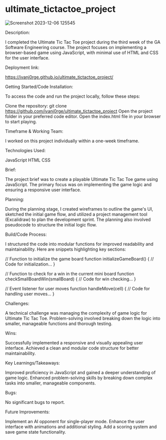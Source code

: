 # ultimate_tictactoe_project
![Screenshot 2023-12-06 125545](https://github.com/ivanj0rge/ultimate_tictactoe_project/assets/143030533/35041615-d8b5-4c85-ac67-55e8afa9a552)



Description:

I completed the Ultimate Tic Tac Toe project during the third week of the GA Software Engineering course. The project focuses on implementing a browser-based game using JavaScript, with minimal use of HTML and CSS for the user interface.

Deployment link:

https://ivanj0rge.github.io/ultimate_tictactoe_project/

Getting Started/Code Installation:

To access the code and run the project locally, follow these steps:

Clone the repository: git clone https://github.com/ivanj0rge/ultimate_tictactoe_project
Open the project folder in your preferred code editor.
Open the index.html file in your browser to start playing.

Timeframe & Working Team:

I worked on this project individually within a one-week timeframe.

Technologies Used:

JavaScript
HTML
CSS

Brief:

The project brief was to create a playable Ultimate Tic Tac Toe game using JavaScript. The primary focus was on implementing the game logic and ensuring a responsive user interface.

Planning:

During the planning stage, I created wireframes to outline the game's UI, sketched the initial game flow, and utilized a project management tool (Excalidraw) to plan the development sprint. The planning also involved pseudocode to structure the initial logic flow.

Build/Code Process:

I structured the code into modular functions for improved readability and maintainability. Here are snippets highlighting key sections:

// Function to initialize the game board
function initializeGameBoard() {
    // Code for initialization...
}

// Function to check for a win in the current mini board
function checkSmallBoardWin(smallBoard) {
    // Code for win checking...
}

// Event listener for user moves
function handleMove(cell) {
    // Code for handling user moves...
}

Challenges:

A technical challenge was managing the complexity of game logic for Ultimate Tic Tac Toe.
Problem-solving involved breaking down the logic into smaller, manageable functions and thorough testing.

Wins:

Successfully implemented a responsive and visually appealing user interface.
Achieved a clean and modular code structure for better maintainability.

Key Learnings/Takeaways:

Improved proficiency in JavaScript and gained a deeper understanding of game logic.
Enhanced problem-solving skills by breaking down complex tasks into smaller, manageable components.

Bugs:

No significant bugs to report.

Future Improvements:

Implement an AI opponent for single-player mode.
Enhance the user interface with animations and additional styling.
Add a scoring system and save game state functionality.
